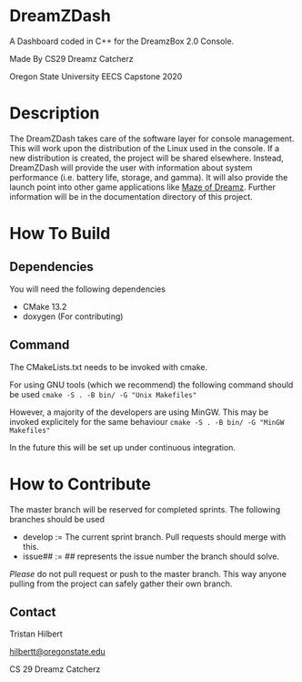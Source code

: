 # DreamZDash
A Dashboard coded in C++ for the DreamzBox 2.0 Console.


Made By CS29 Dreamz Catcherz


Oregon State University EECS Capstone 2020
# Description
The DreamZDash takes care of the software layer for console management. This will work upon
the distribution of the Linux used in the console. If a new distribution is created, the project
will be shared elsewhere. Instead, DreamZDash will provide the user with information about
system performance (i.e. battery life, storage, and gamma). It will also provide the launch point
into other game applications like [Maze of Dreamz](https://github.com/TFlexSoom/MazeOfDreamz).
Further information will be in the documentation directory of this project.

# How To Build
## Dependencies
You will need the following dependencies
- CMake 13.2
- doxygen (For contributing)

## Command
The CMakeLists.txt needs to be invoked with cmake.

For using GNU tools (which we recommend) the following command should be used
`cmake -S . -B bin/ -G "Unix Makefiles"`

However, a majority of the developers are using MinGW. This may be invoked
explicitely for the same behaviour
`cmake -S . -B bin/ -G "MinGW Makefiles"`

In the future this will be set up under continuous integration.

# How to Contribute
The master branch will be reserved for completed sprints. The following branches should be used
- develop := The current sprint branch. Pull requests should merge with this.
- issue## := ## represents the issue number the branch should solve.

*Please* do not pull request or push to the master branch. This way anyone pulling from the project
can safely gather their own branch.

## Contact
Tristan Hilbert


hilbertt@oregonstate.edu


CS 29 Dreamz Catcherz
